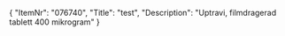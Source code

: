 {
  "ItemNr": "076740",
  "Title": "test",
  "Description": "Uptravi, filmdragerad tablett 400 mikrogram"
}